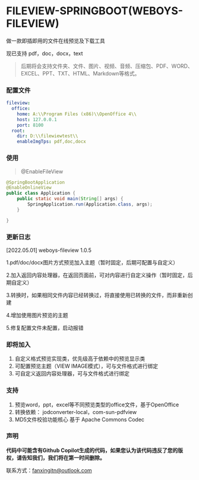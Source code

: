 # FILEVIEW-SPRINGBOOT(WEBOYS-FILEVIEW)

做一款即插即用的文件在线预览及下载工具

现已支持 pdf，doc，docx，text

> 后期将会支持文件夹、文件、图片、视频、音频、压缩包、PDF、WORD、EXCEL、PPT、TXT、HTML、Markdown等格式。

### 配置文件
```yml
fileview:
  office:
    home: A:\\Program Files (x86)\\OpenOffice 4\\
    host: 127.0.0.1
    port: 8100
  root:
    dir: D:\\filewiewtest\\
    enableImgTps: pdf,doc,docx
```

### 使用
> @EnableFileView
```java
@SpringBootApplication
@EnableOnlineView
public class Application {
    public static void main(String[] args) {
        SpringApplication.run(Application.class, args);
    }

}
```

### 更新日志
[2022.05.01] weboys-fileview 1.0.5

1.pdf/doc/docx图片方式预览加入主题（暂时固定，后期可配置与自定义）

2.加入返回内容处理器，在返回页面前，可对内容进行自定义操作（暂时固定，后期自定义）

3.转换时，如果相同文件内容已经转换过，将直接使用已转换的文件，而非重新创建

4.增加使用图片预览的主题

5.修复配置文件未配置，启动报错

### 即将加入
1. 自定义格式预览实现类，优先级高于依赖中的预览显示类
2. 可配置预览主题（VIEW IMAGE模式），可与文件格式进行绑定
3. 可自定义返回内容处理器，可与文件格式进行绑定

### 支持
1. 预览word，ppt，excel等不同预览类型的office文件，基于OpenOffice
2. 转换依赖： jodconverter-local，com-sun-pdfview
3. MD5文件校验功能核心 基于 Apache Commons Codec

### 声明
**代码中可能含有Github Copilot生成的代码，如果您认为该代码违反了您的版权，请告知我们，我们将在第一时间删除。**

联系方式：fanxingitn@outlook.com
